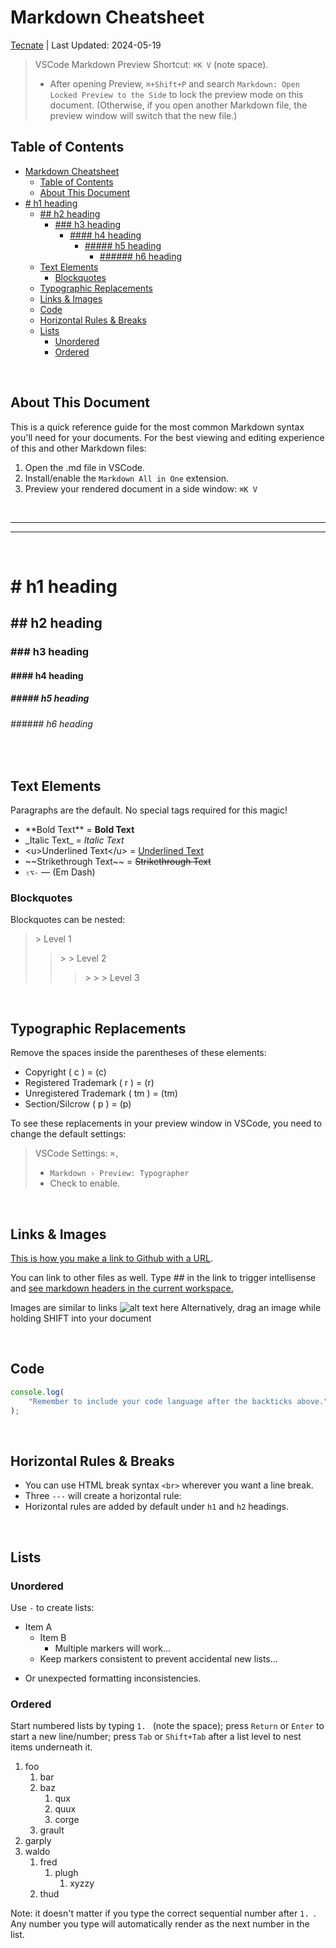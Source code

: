 # Markdown Cheatsheet

<a href="https://tecnate.dev" target="_blank" rel="author">Tecnate</a> | Last Updated: 2024-05-19

> VSCode Markdown Preview Shortcut: `⌘K V` (note space).
>
> -   After opening Preview, `⌘+Shift+P` and search `Markdown: Open Locked Preview to the Side` to lock the preview mode on this document. (Otherwise, if you open another Markdown file, the preview window will switch that the new file.)

## Table of Contents

-   [Markdown Cheatsheet](#markdown-cheatsheet)
    -   [Table of Contents](#table-of-contents)
    -   [About This Document](#about-this-document)
-   [# h1 heading](#-h1-heading)
    -   [## h2 heading](#-h2-heading)
        -   [### h3 heading](#-h3-heading)
            -   [#### h4 heading](#-h4-heading)
                -   [##### h5 heading](#-h5-heading)
                    -   [###### h6 heading](#-h6-heading)
    -   [Text Elements](#text-elements)
        -   [Blockquotes](#blockquotes)
    -   [Typographic Replacements](#typographic-replacements)
    -   [Links \& Images](#links--images)
    -   [Code](#code)
    -   [Horizontal Rules \& Breaks](#horizontal-rules--breaks)
    -   [Lists](#lists)
        -   [Unordered](#unordered)
        -   [Ordered](#ordered)

<br>

## About This Document

This is a quick reference guide for the most common Markdown syntax you'll need for your documents. For the best viewing and editing experience of this and other Markdown files:

1. Open the .md file in VSCode.
2. Install/enable the `Markdown All in One` extension.
3. Preview your rendered document in a side window: `⌘K V`

<br>

---

---

<br>

# \# h1 heading

## \## h2 heading

### \### h3 heading

#### \#### h4 heading

##### \##### h5 heading

###### \###### h6 heading

<br>

## Text Elements

Paragraphs are the default. No special tags required for this magic!

-   \*\*Bold Text\*\* = **Bold Text**
-   \_Italic Text\_ = _Italic Text_
-   \<u>Underlined Text\</u> = <u>Underlined Text</u>
-   \~~Strikethrough Text\~~ = ~~Strikethrough Text~~
-   `⇧⌥-` — (Em Dash)

### Blockquotes

Blockquotes can be nested:

> \> Level 1
>
> > \> > Level 2
> >
> > > \> > > Level 3

<br>

## Typographic Replacements

Remove the spaces inside the parentheses of these elements:

-   Copyright ( c ) = (c)
-   Registered Trademark ( r ) = (r)
-   Unregistered Trademark ( tm ) = (tm)
-   Section/Silcrow ( p ) = (p)

To see these replacements in your preview window in VSCode, you need to change the default settings:

> VSCode Settings: `⌘,`
>
> -   `Markdown › Preview: Typographer`
> -   Check to enable.

<br>

## Links & Images

[This is how you make a link to Github with a URL](https://github.com).

You can link to other files as well. Type ## in the link to trigger intellisense and [see markdown headers in the current workspace.](##...)

Images are similar to links ![alt text here](https://pixabay.com/images/download/water-lily-3784022_640.jpg "Title text here")
Alternatively, drag an image while holding SHIFT into your document

<br>

## Code

```js
console.log(
    "Remember to include your code language after the backticks above."
);
```

<br>

## Horizontal Rules & Breaks

-   You can use HTML break syntax `<br>` wherever you want a line break.
-   Three `---` will create a horizontal rule:
-   Horizontal rules are added by default under `h1` and `h2` headings.

<br>

## Lists

### Unordered

Use `-` to create lists:

-   Item A
    -   Item B
        -   Multiple markers will work...
    *   Keep markers consistent to prevent accidental new lists...

*   Or unexpected formatting inconsistencies.

### Ordered

Start numbered lists by typing `1. ` (note the space); press `Return` or `Enter` to start a new line/number; press `Tab` or `Shift+Tab` after a list level to nest items underneath it.

1. foo
    1. bar
    2. baz
        1. qux
        2. quux
        3. corge
    3. grault
2. garply
3. waldo
    1. fred
        1. plugh
            1. xyzzy
    2. thud

Note: it doesn't matter if you type the correct sequential number after `1. `. Any number you type will automatically render as the next number in the list.
